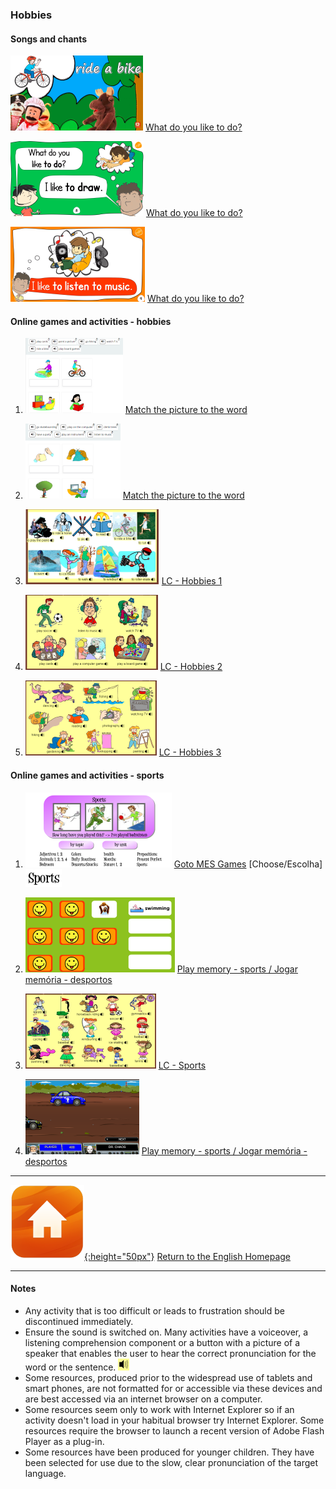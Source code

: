 <head>
<!-- Global site tag (gtag.js) - Google Analytics -->
<script async src="https://www.googletagmanager.com/gtag/js?id=UA-160613202-1"></script>
<script>
  window.dataLayer = window.dataLayer || [];
  function gtag(){dataLayer.push(arguments);}
  gtag('js', new Date());

  gtag('config', 'UA-160613202-1');
</script>
</head>

### Hobbies

#### Songs and chants

[![wdld1](/images/wdld1.png)](https://www.youtube.com/watch?v=tYNap8gVNK4) [What do you like to do?](https://www.youtube.com/watch?v=tYNap8gVNK4)

[![wdld3](/images/wdld3.png)](https://www.youtube.com/watch?v=gH89yUhIAV0) [What do you like to do?](https://www.youtube.com/watch?v=gH89yUhIAV0)

[![wdld4](/images/wdld4.png)](https://www.youtube.com/watch?v=OzrjgUrHuGc) [What do you like to do?](https://www.youtube.com/watch?v=OzrjgUrHuGc)

#### Online games and activities - hobbies

1. [![bchb1](/images/bchb1.PNG)](https://learnenglishkids.britishcouncil.org/en/word-games/free-time-1) [Match the picture to the word](https://learnenglishkids.britishcouncil.org/en/word-games/free-time-1)

2. [![bchb2](/images/bchb2.PNG)](https://learnenglishkids.britishcouncil.org/en/word-games/free-time-2) [Match the picture to the word](https://learnenglishkids.britishcouncil.org/en/word-games/free-time-2)

3. [![lchb1](/images/lchb1.PNG)](http://www.learningchocolate.com/content/activities-0) [LC - Hobbies 1](http://www.learningchocolate.com/content/activities-0)

4. [![lchb2](/images/lchb2.PNG)](http://www.learningchocolate.com/content/hobbies) [LC - Hobbies 2](http://www.learningchocolate.com/content/hobbies)

5. [![lchb3](/images/lchb3.PNG)](http://www.learningchocolate.com/content/hobbies-1) [LC - Hobbies 3](http://www.learningchocolate.com/content/hobbies-1)

#### Online games and activities - sports

1. [![messp](/images/messp.PNG)](https://www.mes-games.com/) [Goto MES Games](https://www.mes-games.com/) [Choose/Escolha] ![messp2](/images/messp2.PNG)

2. [![spme1](/images/spme1.PNG)](https://www.eslgamesplus.com/sports-vocabulary-esl-memory-game/) [Play memory - sports / Jogar memória - desportos](https://www.eslgamesplus.com/sports-vocabulary-esl-memory-game/)

3. [![lcsp1](/images/lcsp1.PNG)](http://www.learningchocolate.com/content/sports) [LC - Sports](http://www.learningchocolate.com/content/sports)

4. [![spqu1](/images/spqu1.PNG)](https://www.eslgamesplus.com/sports-vocabulary-esl-game-car-racing-rally-game/) [Play memory - sports / Jogar memória - desportos](https://www.eslgamesplus.com/sports-vocabulary-esl-game-car-racing-rally-game/)

***
[![home](/images/home.png){:height="50px"}](https://1blockatatime.github.io/English) [Return to the English Homepage](https://1blockatatime.github.io/English)

***
#### Notes
* Any activity that is too difficult or leads to frustration should be discontinued immediately.
* Ensure the sound is switched on. Many activities have a voiceover, a listening comprehension component or a button with a picture of a speaker that enables the user to hear the correct pronunciation for the word or the sentence. ![spkr2](/images/spkr2.PNG)
* Some resources, produced prior to the widespread use of tablets and smart phones, are not formatted for or accessible via these devices and are best accessed via an internet browser on a computer.
* Some resources seem only to work with Internet Explorer so if an activity doesn't load in your habitual browser try Internet Explorer. Some resources require the browser to launch a recent version of Adobe Flash Player as a plug-in.
* Some resources have been produced for younger children. They have been selected for use due to the slow, clear pronunciation of the target language.
